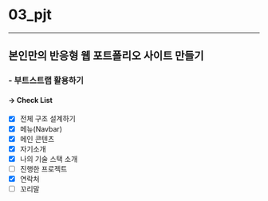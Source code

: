 # 03_pjt
---------

## 본인만의 반응형 웹 포트폴리오 사이트 만들기
### - 부트스트랩 활용하기

#### &rarr; Check List
- [x] 전체 구조 설계하기
- [x] 메뉴(Navbar)
- [x] 메인 콘텐츠
- [x] 자기소개
- [x] 나의 기술 스택 소개
- [ ] 진행한 프로젝트
- [x] 연락처
- [ ] 꼬리말